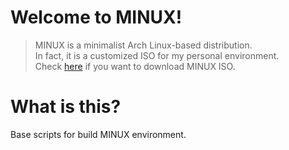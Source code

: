 # Welcome to MINUX!

> MINUX is a minimalist Arch Linux-based distribution.<br/>
> In fact, it is a customized ISO for my personal environment.<br/>
> Check [here](https://github.com/kuper0201/minux_iso) if you want to download MINUX ISO.

# What is this?

Base scripts for build MINUX environment.
